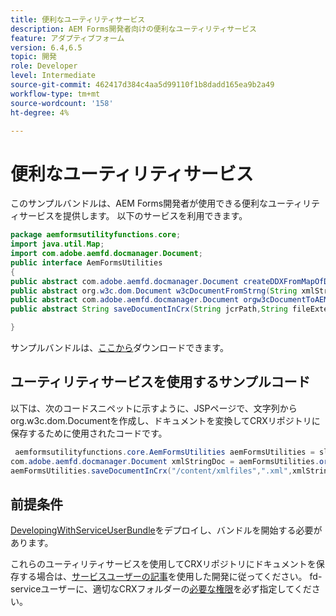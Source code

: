```yaml
---
title: 便利なユーティリティサービス
description: AEM Forms開発者向けの便利なユーティリティサービス
feature: アダプティブフォーム
version: 6.4,6.5
topic: 開発
role: Developer
level: Intermediate
source-git-commit: 462417d384c4aa5d99110f1b8dadd165ea9b2a49
workflow-type: tm+mt
source-wordcount: '158'
ht-degree: 4%

---
```



# 便利なユーティリティサービス

このサンプルバンドルは、AEM Forms開発者が使用できる便利なユーティリティサービスを提供します。 以下のサービスを利用できます。


```java
package aemformsutilityfunctions.core;
import java.util.Map;
import com.adobe.aemfd.docmanager.Document;
public interface AemFormsUtilities
{
public abstract com.adobe.aemfd.docmanager.Document createDDXFromMapOfDocuments(Map<String, com.adobe.aemfd.docmanager.Document> paramMap);
public abstract org.w3c.dom.Document w3cDocumentFromStrng(String xmlString);
public abstract com.adobe.aemfd.docmanager.Document orgw3cDocumentToAEMFDDocument(org.w3c.dom.Document xmlDocument);
public abstract String saveDocumentInCrx(String jcrPath,String fileExtension, Document documentToSave);

}
```

サンプルバンドルは、[ここから](assets/aemformsutilityfunctions.aemformsutilityfunctions.core-1.0-SNAPSHOT.jar)ダウンロードできます。

## ユーティリティサービスを使用するサンプルコード

以下は、次のコードスニペットに示すように、JSPページで、文字列からorg.w3c.dom.Documentを作成し、ドキュメントを変換してCRXリポジトリに保存するために使用されたコードです。

```java
 aemformsutilityfunctions.core.AemFormsUtilities aemFormsUtilities = sling.getService(aemformsutilityfunctions.core.AemFormsUtilities.class);
com.adobe.aemfd.docmanager.Document xmlStringDoc = aemFormsUtilities.orgw3cDocumentToAEMFDDocument(aemFormsUtilities.w3cDocumentFromStrng("<data><fname>Girish</fname></data>"));
aemFormsUtilities.saveDocumentInCrx("/content/xmlfiles",".xml",xmlStringDoc);
```

## 前提条件


[DevelopingWithServiceUserBundle](https://experienceleague.adobe.com/docs/experience-manager-learn/assets/DevelopingWithServiceUser.jar)をデプロイし、バンドルを開始する必要があります。


これらのユーティリティサービスを使用してCRXリポジトリにドキュメントを保存する場合は、[サービスユーザーの記事](https://experienceleague.adobe.com/docs/experience-manager-learn/forms/adaptive-forms/service-user-tutorial-develop.html?lang=en#adaptive-forms)を使用した開発に従ってください。 fd-serviceユーザーに、適切なCRXフォルダーの[必要な権限](http://localhost:4502/useradmin)を必ず指定してください。

